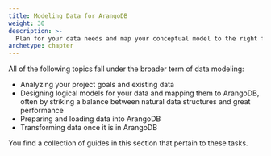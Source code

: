 ```yaml
---
title: Modeling Data for ArangoDB
weight: 30
description: >-
  Plan for your data needs and map your conceptual model to the right features, making the most of ArangoDB
archetype: chapter
---
```

All of the following topics fall under the broader term of data modeling:

- Analyzing your project goals and existing data
- Designing logical models for your data and mapping them to ArangoDB, often
  by striking a balance between natural data structures and great performance
- Preparing and loading data into ArangoDB
- Transforming data once it is in ArangoDB

You find a collection of guides in this section that pertain to these tasks.
